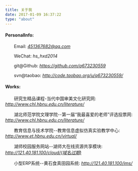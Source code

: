 ```yaml
---
title: 关于我
date: 2017-01-09 16:37:22
type: "about"
---
```

#### PersonalInfo:
&emsp;&emsp;Email: *451367682@qq.com*

&emsp;&emsp;WeChat: *hs_hxd2014*

&emsp;&emsp;git@Github: *https://github.com/q673230559*

&emsp;&emsp;svn@taobao: *http://code.taobao.org/u/q673230559/*

#### Works:
&emsp;&emsp;研究生精品课程-当代中国审美文化研究网: *http://www.chl.hbnu.edu.cn/literature/*

&emsp;&emsp;湖北师范学院文理学院--第一届“我最喜爱的老师”评选投票网: *http://www.chl.hbnu.edu.cn/literature/*

&emsp;&emsp;教育信息与技术学院--教育信息虚拟仿真实验教学中心: *http://www.et.hbnu.edu.cn/virtual/*

&emsp;&emsp;湖师校园服务网站--湖师大在线资源共享模块: *http://121.40.181.100/cloud/(域名过期)*

&emsp;&emsp;小型ERP系统--黄石食真田园系统: *http://121.40.181.100/ims/*

